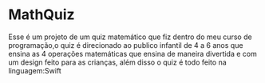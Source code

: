 # MathQuiz

Esse é um projeto de um quiz matemático que fiz dentro do meu curso de programação,o quiz é direcionado ao publico infantil de 4 a 6 anos
que ensina as 4 operações matemáticas que ensina de maneira divertida e com um design feito para as crianças, além disso o quiz é todo feito na linguagem:Swift
